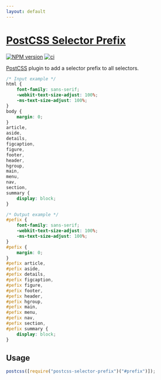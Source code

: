 ```yaml
---
layout: default
---
```


# [PostCSS Selector Prefix](https://github.com/robkorv/postcss-selector-prefix)

[![NPM version](https://badge.fury.io/js/postcss-selector-prefix.svg)](https://npmjs.org/package/postcss-selector-prefix) [![ci](https://github.com/robkorv/postcss-selector-prefix/actions/workflows/ci.yml/badge.svg?branch=master&event=push)](https://github.com/robkorv/postcss-selector-prefix/actions/workflows/ci.yml)

[PostCSS](https://github.com/postcss/postcss) plugin to add a selector prefix to all selectors.

```css
/* Input example */
html {
    font-family: sans-serif;
    -webkit-text-size-adjust: 100%;
    -ms-text-size-adjust: 100%;
}
body {
    margin: 0;
}
article,
aside,
details,
figcaption,
figure,
footer,
header,
hgroup,
main,
menu,
nav,
section,
summary {
    display: block;
}
```

```css
/* Output example */
#pefix {
    font-family: sans-serif;
    -webkit-text-size-adjust: 100%;
    -ms-text-size-adjust: 100%;
}
#pefix {
    margin: 0;
}
#pefix article,
#pefix aside,
#pefix details,
#pefix figcaption,
#pefix figure,
#pefix footer,
#pefix header,
#pefix hgroup,
#pefix main,
#pefix menu,
#pefix nav,
#pefix section,
#pefix summary {
    display: block;
}
```

## Usage

```js
postcss([require("postcss-selector-prefix")("#prefix")]);
```
